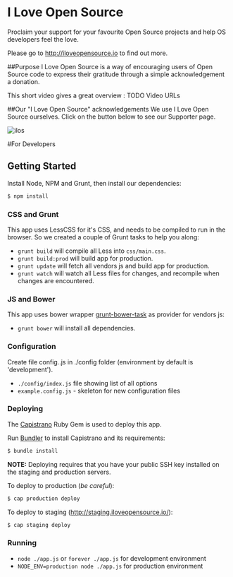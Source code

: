 I Love Open Source
=====================

Proclaim your support for your favourite Open Source projects and help OS developers feel the love.

Please go to http://iloveopensource.io to find out more.

##Purpose
I Love Open Source is a way of encouraging users of Open Source code to express their gratitude through a simple acknowledgement a donation.

This short video gives a great overview : TODO Video URLs

##Our "I Love Open Source" acknowledgements
We use I Love Open Source ourselves. Click on the button below to see our Supporter page.

![ilos](https://github.com/codio/iloveopensource/blob/master/public/images/logo-lightbg.png?raw=true)

#For Developers

## Getting Started

Install Node, NPM and Grunt, then install our dependencies:

```bash
$ npm install
```

### CSS and Grunt

This app uses LessCSS for it's CSS, and needs to be compiled to run in the browser. So we created a couple of Grunt tasks to help you along:

 - `grunt build` will compile all Less into `css/main.css`.
 - `grunt build:prod` will build app for production.
 - `grunt update` will fetch all vendors js and build app for production.
 - `grunt watch` will watch all Less files for changes, and recompile when changes are encountered.

### JS and Bower

This app uses bower wrapper [grunt-bower-task](https://github.com/yatskevich/grunt-bower-task) as provider for vendors js:

 - `grunt bower` will install all dependencies.

### Configuration

Create file config.<your environment name>.js in ./config folder (environment by default is 'development').

 - `./config/index.js` file showing list of all options
 - `example.config.js` - skeleton for new configuration files

### Deploying

The [Capistrano](http://capistranorb.com/) Ruby Gem is used to deploy this app.

Run [Bundler](http://gembundler.com/) to install Capistrano and its requirements:

```bash
$ bundle install
```
**NOTE:** Deploying requires that you have your public SSH key installed on the staging and production servers.

To deploy to production (_be careful_):

```bash
$ cap production deploy
```

To deploy to staging (http://staging.iloveopensource.io/):

```bash
$ cap staging deploy
```

### Running

 - `node ./app.js` or `forever ./app.js` for development environment
 - `NODE_ENV=production node ./app.js` for production environment

